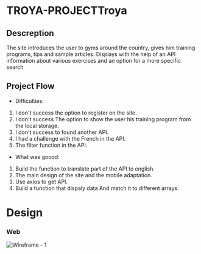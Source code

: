 # TROYA-PROJECTTroya
## Descreption
The site introduces the user to gyms around the country, gives him training programs, tips and sample articles. Displays with the help of an API information about various exercises and an option for a more specific search
## Project Flow
* Difficulties:
1. I don't success the option to register on the site.
2. I don't success The option to show the user his training program from the local storage.
3. I don't success to found another API.
4. I had a challenge with the French in the API.
5. The filter function in the API.
* What was goood:
1. Build the function to translate part of the API to english.
2. The main design of the site and the mobile adaptation.
3. Use axios to get API.
4. Build a function that dispaly data And match it to different arrays.

# Design

### Web 
![Wireframe - 1](./marvel-img/thor_lob_crd_01.jpg)
